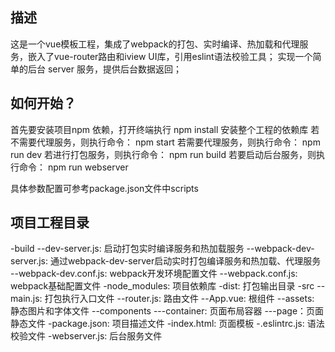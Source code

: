 ## 描述
这是一个vue模板工程，集成了webpack的打包、实时编译、热加载和代理服务，嵌入了vue-router路由和iview UI库，引用eslint语法校验工具；
实现一个简单的后台 server 服务，提供后台数据返回；

## 如何开始？
首先要安装项目npm 依赖，打开终端执行 npm install 安装整个工程的依赖库
若不需要代理服务，则执行命令： npm start
若需要代理服务，则执行命令： npm run dev
若进行打包服务，则执行命令： npm run build
若要启动后台服务，则执行命令： npm run webserver

具体参数配置可参考package.json文件中scripts

## 项目工程目录
-build
  --dev-server.js: 启动打包实时编译服务和热加载服务
  --webpack-dev-server.js: 通过webpack-dev-server启动实时打包编译服务和热加载、代理服务
  --webpack-dev.conf.js: webpack开发环境配置文件
  --webpack.conf.js: webpack基础配置文件
-node_modules: 项目依赖库
-dist: 打包输出目录
-src
  --main.js: 打包执行入口文件
  --router.js: 路由文件
  --App.vue: 根组件
  --assets: 静态图片和字体文件
  --components
    ---container: 页面布局容器
    ---page：页面静态文件
-package.json: 项目描述文件
-index.html: 页面模板
-.eslintrc.js: 语法校验文件
-webserver.js: 后台服务文件

